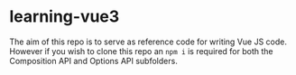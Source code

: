 # learning-vue3

The aim of this repo is to serve as reference code for writing Vue JS code.
However if you wish to clone this repo an `npm i` is required for both the Composition API and Options API subfolders.
